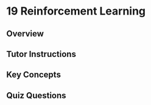 # 19 Reinforcement Learning

## Overview

## Tutor Instructions

## Key Concepts

## Quiz Questions
